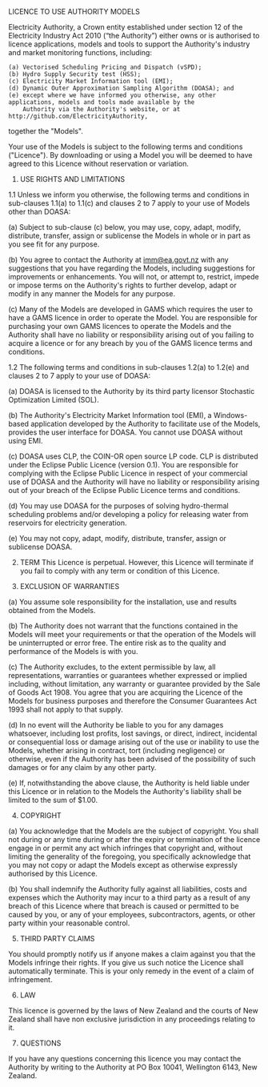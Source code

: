 LICENCE TO USE AUTHORITY MODELS

Electricity Authority, a Crown entity established under section 12 of the Electricity Industry Act 2010 (“the
Authority”) either owns or is authorised to licence applications, models and tools to support the Authority's
industry and market monitoring functions, including:
    
    (a) Vectorised Scheduling Pricing and Dispatch (vSPD);
    (b) Hydro Supply Security test (HSS);
    (c) Electricity Market Information tool (EMI);
    (d) Dynamic Outer Approximation Sampling Algorithm (DOASA); and
    (e) except where we have informed you otherwise, any other applications, models and tools made available by the
        Authority via the Authority's website, or at http://github.com/ElectricityAuthority, 
        
together the "Models".
    
Your use of the Models is subject to the following terms and conditions ("Licence"). By downloading or using a Model
you will be deemed to have agreed to this Licence without reservation or variation.

1. USE RIGHTS AND LIMITATIONS

1.1 Unless we inform you otherwise, the following terms and conditions in sub-clauses 1.1(a) to 1.1(c) and clauses 2
to 7 apply to your use of Models other than DOASA:

(a) Subject to sub-clause (c) below, you may use, copy, adapt, modify, distribute, transfer, assign or sublicense the
Models in whole or in part as you see fit for any purpose.

(b) You agree to contact the Authority at imm@ea.govt.nz with any suggestions that you have regarding the Models,
including suggestions for improvements or enhancements. You will not, or attempt to, restrict, impede or impose terms on
the Authority's rights to further develop, adapt or modify in any manner the Models for any purpose.

(c) Many of the Models are developed in GAMS which requires the user to have a GAMS licence in order to operate the
Model. You are responsible for purchasing your own GAMS licences to operate the Models and the Authority shall have no
liability or responsibility arising out of you failing to acquire a licence or for any breach by you of the GAMS licence
terms and conditions.


1.2 The following terms and conditions in sub-clauses 1.2(a) to 1.2(e) and clauses 2 to 7 apply to your use of DOASA:

(a) DOASA is licensed to the Authority by its third party licensor Stochastic Optimization Limited (SOL).

(b) The Authority's Electricity Market Information tool (EMI), a Windows-based application developed by the Authority to
facilitate use of the Models, provides the user interface for DOASA. You cannot use DOASA without using EMI.

(c) DOASA uses CLP, the COIN-OR open source LP code. CLP is distributed under the Eclipse Public Licence (version 0.1).
You are responsible for complying with the Eclipse Public Licence in respect of your commercial use of DOASA and the 
Authority will have no liability or responsibility arising out of your breach of the Eclipse Public Licence terms and
conditions.

(d) You may use DOASA for the purposes of solving hydro-thermal scheduling problems and/or developing a policy for
releasing water from reservoirs for electricity generation.

(e) You may not copy, adapt, modify, distribute, transfer, assign or sublicense DOASA.


2. TERM
This Licence is perpetual. However, this Licence will terminate if you fail to comply with any term or condition of this
Licence.


3. EXCLUSION OF WARRANTIES

(a) You assume sole responsibility for the installation, use and results obtained from the Models.

(b) The Authority does not warrant that the functions contained in the Models will meet your requirements or that the
operation of the Models will be uninterrupted or error free. The entire risk as to the quality and performance of the 
Models is with you.

(c) The Authority excludes, to the extent permissible by law, all representations, warranties or guarantees whether
expressed or implied including, without limitation, any warranty or guarantee provided by the Sale of Goods Act 1908. 
You agree that you are acquiring the Licence of the Models for business purposes and therefore the Consumer Guarantees 
Act 1993 shall not apply to that supply.

(d) In no event will the Authority be liable to you for any damages whatsoever, including lost profits, lost savings, or
direct, indirect, incidental or consequential loss or damage arising out of the use or inability to use the Models, 
whether arising in contract, tort (including negligence) or otherwise, even if the Authority has been advised of the 
possibility of such damages or for any claim by any other party.

(e) If, notwithstanding the above clause, the Authority is held liable under this Licence or in relation to the Models
the Authority's liability shall be limited to the sum of $1.00.


4. COPYRIGHT

(a) You acknowledge that the Models are the subject of copyright. You shall not during or any time during or after the
expiry or termination of the licence engage in or permit any act which infringes that copyright and, without limiting 
the generality of the foregoing, you specifically acknowledge that you may not copy or adapt the Models except as 
otherwise expressly authorised by this Licence.

(b) You shall indemnify the Authority fully against all liabilities, costs and expenses which the Authority may incur to
a third party as a result of any breach of this Licence where that breach is caused or permitted to be caused by you, or
any of your employees, subcontractors, agents, or other party within your reasonable control.


5. THIRD PARTY CLAIMS

You should promptly notify us if anyone makes a claim against you that the Models infringe their rights. If you give us
such notice the Licence shall automatically terminate. This is your only remedy in the event of a claim of infringement.


6. LAW

This licence is governed by the laws of New Zealand and the courts of New Zealand shall have non exclusive jurisdiction
in any proceedings relating to it.


7. QUESTIONS

If you have any questions concerning this licence you may contact the Authority by writing to the Authority at PO Box
10041, Wellington 6143, New Zealand.
